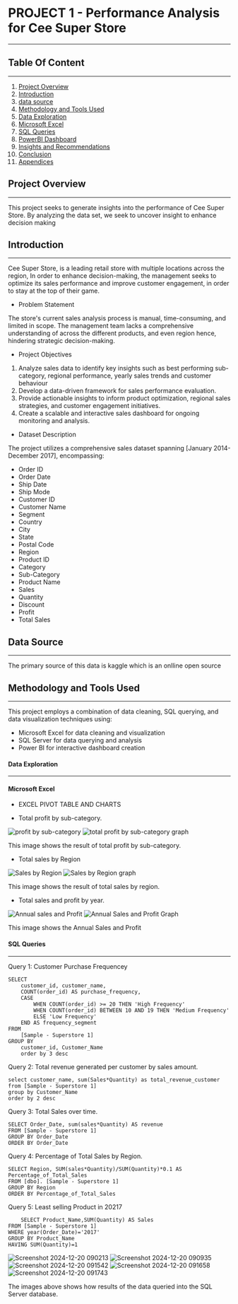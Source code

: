 # PROJECT 1 - Performance Analysis for Cee Super Store
---

## Table Of Content
---

1. [Project Overview](#project-overview)
2. [Introduction](#introduction)
3. [data source](#data-source)
4. [Methodology and Tools Used](#methodology-and-tools-used)
5. [Data Exploration](#data-exploration)
6. [Microsoft Excel](#microsoft-excel)
7. [SQL Queries](#sql-queries)
8. [PowerBI Dashboard](#powerbi-dashboard)
9. [Insights and Recommendations](#insights-and-recommendations)
10. [Conclusion](#conclusion)
11. [Appendices](#appendices)
    

## Project Overview
---
This project seeks to generate insights into the performance of Cee Super Store. By analyzing the data set, we seek to uncover insight to enhance decision making


## Introduction
---
Cee Super Store, is a leading retail store with multiple locations across the region, In order to enhance decision-making, the management seeks to optimize its sales performance and improve customer engagement, in order to stay at the top of their game.


* Problem Statement
  
The store's current sales analysis process is manual, time-consuming, and limited in scope. The management team lacks a comprehensive understanding of across the different products, and even region hence, hindering strategic decision-making.

* Project Objectives
  
1. Analyze sales data to identify key insights such as best performing sub-category, regional performance, yearly sales trends and customer behaviour
2. Develop a data-driven framework for sales performance evaluation.
3. Provide actionable insights to inform product optimization, regional sales strategies, and customer engagement initiatives.
4. Create a scalable and interactive sales dashboard for ongoing monitoring and analysis.

* Dataset Description
  
The project utilizes a comprehensive sales dataset spanning [January 2014- December 2017], encompassing:
- Order ID
- Order Date
- Ship Date
- Ship Mode
- Customer ID
- Customer Name
- Segment
- Country
- City
- State
- Postal Code
- Region
- Product ID
- Category
- Sub-Category
- Product Name
- Sales
- Quantity
- Discount
- Profit
- Total Sales

## Data Source
-----

The primary source of this data is kaggle which is an onlline open source

## Methodology and Tools Used
---

This project employs a combination of data cleaning, SQL querying, and data visualization techniques using:

- Microsoft Excel for data cleaning and visualization
- SQL Server for data querying and analysis
- Power BI for interactive dashboard creation

#### Data Exploration
___

#### Microsoft Excel
- EXCEL PIVOT TABLE AND CHARTS


 - Total profit by sub-category.

   
![profit by sub-category](https://github.com/user-attachments/assets/269e4994-499e-4644-8cd4-aadce3749530) ![total profit by sub-category graph](https://github.com/user-attachments/assets/d76b83e1-6b4a-4831-8754-b4584868dac0)


This image shows the result of total profit by sub-category.

  - Total sales by Region

![Sales by Region](https://github.com/user-attachments/assets/0e103ede-aaef-4b75-9ce1-361e4bb5969a) ![Sales by Region graph](https://github.com/user-attachments/assets/87683d38-4cac-423a-9139-daeb16fe6b37)



This image shows the result of total sales by region.

   - Total sales and profit by year.
     
![Annual sales and Profit](https://github.com/user-attachments/assets/fd645fc8-8122-47a2-bbe0-13b13825cc2f) ![Annual Sales and Profit Graph](https://github.com/user-attachments/assets/0fa1a4bb-23ec-49b3-ba79-8b0028d30c75)

This image shows the Annual Sales and Profit

#### SQL Queries
---

 Query 1: Customer Purchase Frequencey
```
SELECT 
    customer_id, customer_name,
    COUNT(order_id) AS purchase_frequency,
    CASE 
        WHEN COUNT(order_id) >= 20 THEN 'High Frequency'
        WHEN COUNT(order_id) BETWEEN 10 AND 19 THEN 'Medium Frequency'
        ELSE 'Low Frequency'
    END AS frequency_segment
FROM 
    [Sample - Superstore 1]
GROUP BY 
    customer_id, Customer_Name
	order by 3 desc
```


 Query 2: Total revenue generated per customer by sales amount.
 ```
select customer_name, sum(Sales*Quantity) as total_revenue_customer
from [Sample - Superstore 1]
group by Customer_Name
order by 2 desc
```


 Query 3: Total Sales over time.
```
SELECT Order_Date, sum(sales*Quantity) AS revenue
FROM [Sample - Superstore 1]
GROUP BY Order_Date
ORDER BY Order_Date
```

 Query 4: Percentage of Total Sales by Region.
```
SELECT Region, SUM(sales*Quantity)/SUM(Quantity)*0.1 AS Percentage_of_Total_Sales
FROM [dbo]. [Sample - Superstore 1]
GROUP BY Region
ORDER BY Percentage_of_Total_Sales
```

 Query 5: Least selling Product in 20217
```
	SELECT Product_Name,SUM(Quantity) AS Sales
FROM [Sample - Superstore 1]
WHERE year(Order_Date)='2017'
GROUP BY Product_Name
HAVING SUM(Quantity)=1
```

![Screenshot 2024-12-20 090213](https://github.com/user-attachments/assets/14c7eaf1-6aaf-4b55-8796-94144c5027d9)
![Screenshot 2024-12-20 090935](https://github.com/user-attachments/assets/00c2c35a-e974-4fd6-ab69-634ac1982671)
![Screenshot 2024-12-20 091542](https://github.com/user-attachments/assets/8fa14069-bb7c-40db-8f86-c947b7336e4f)
![Screenshot 2024-12-20 091658](https://github.com/user-attachments/assets/8dd72574-c08d-464e-819f-0860f71d5e05)
![Screenshot 2024-12-20 091743](https://github.com/user-attachments/assets/d089407d-7577-423a-90e7-40c5c3104246)

The images above shows how results of the data queried into the SQL Server database.


